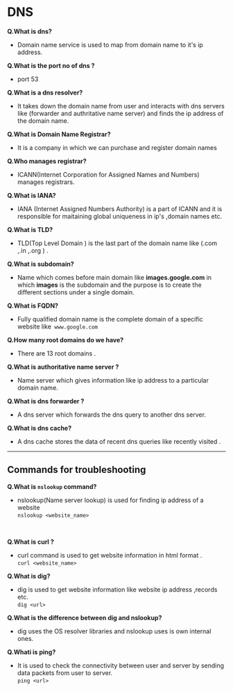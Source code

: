 #  DNS


**Q.What is dns?** <br />
*  Domain name service  is used to map from domain name to it's ip address.

**Q.What is the port no of dns ?** <br />
*  port 53

**Q.What is a dns resolver?** <br />
* It takes down the domain name from user and interacts with dns servers like (forwarder and authritative name server) and finds the ip address of the domain name.

**Q.What is Domain Name Registrar?**<br />
*  It is a company in which we can purchase and register domain names

**Q.Who manages registrar?**<br />
* ICANN(Internet Corporation for Assigned Names and Numbers) manages registrars.

**Q.What is IANA?**
* IANA (Internet Assigned Numbers Authority) is a part of ICANN and it is responsible for maitaining global uniqueness in ip's ,domain names etc. 


**Q.What is TLD?**<br />
* TLD(Top Level Domain ) is the last part of the domain name like (.com ,.in ,.org ) .

**Q.What is subdomain?** <br />
* Name which comes before main domain like **images.google.com** in which **images**  is the subdomain and the purpose is to create the different sections under a single domain.

**Q.What is FQDN?** <br />
* Fully qualified domain name is the complete domain of a specific website like` www.google.com`

**Q.How many root domains do we have?**
* There are 13 root domains .


**Q.What is authoritative name server ?**
* Name server which gives information like ip address to a particular domain name.

**Q.What is  dns forwarder ?**
* A dns server which forwards the dns query to another dns server.

**Q.What is dns cache?**
* A dns cache stores the data of recent dns queries like recently visited .



  

***
## Commands for troubleshooting 

**Q.What is `nslookup` command?** <br />
* nslookup(Name server lookup) is used for finding ip address of a website  <br />
`nslookup <website_name>`
 <br />
  
**Q.What is curl ?** <br />
* curl command is used to get website information in html format . <br />
`curl <website_name>`



**Q.What is dig?** <br />
* dig is used to get website information like website ip address ,records etc. <br />
`dig <url>`

**Q.What is the difference between dig and nslookup?**
* dig uses the OS resolver libraries and  nslookup uses is own internal ones.

**Q.Whati is ping?** <br />
* It is used to check the connectivity between user and server by sending data packets from user to server.  
`ping <url>`


